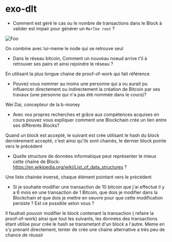 # exo-dlt

- Comment est géré le cas ou le nombre de transactions dans le Block à valider est impair pour générer un `Merlke root` ?

![Foo](https://www.derpturkey.com/content/images/2020/07/merkle_construct_3.jpg)

On combine avec lui-meme le node qui se retrouve seul

- Dans le réseau bitcoin, Comment un nouveau noeud arrive t'il à retrouver ses pairs et ainsi rejoindre le réseau ?

En utilisant la plus longue chaine de proof-of-work qui fait référence

- Pouvez vous nommer au moins une personne qui a ou aurait pu influencer directement ou indirectement la création de Bitcoin par ses travaux (une personne qui n'a pas été nommée dans le cours)?

Wei Dai, concepteur de la b-money

- Avec vos propres recherches et grâce aux compétences acquises en cours pouvez vous expliquer comment une Blockchain crée un lien entre ses différents Blocks?

Quand un block est accepté, le suivant est crée utilisant le hash du block dernièrement accepté, c'est ainsi qu'ils sont chainés, le dernier block pointe vers le précédent

- Quelle structure de données informatique peut représenter le mieux cette chaine de Block: https://en.wikipedia.org/wiki/List_of_data_structures ?

Une liste chainée inversé, chaque élément pointant vers le précédent

- Si je souhaite modifier une transaction de 10 bitcoin que j'ai effectué il y a 6 mois en une transaction de 1 Bitcoin, que dois je modifier dans la Blockchain et que dois je mettre en oeuvre pour que cette modification persiste ?
Est ce possible selon vous ?

Il faudrait pouvoir modifier le block contenant la transaction ( refaire la proof-of-work) ainsi que tout les suivants, les données des transactions étant utilise pour crée le hash se transmetant d'un block a l'autre.
Meme en s'y prenant directement, tenter de crée une chaine alternative a très peu de chance de réussir